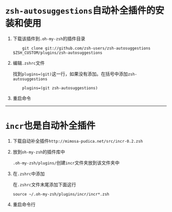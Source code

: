 
# `zsh-autosuggestions`自动补全插件的安装和使用

1. 下载该插件到`.oh-my-zsh`的插件目录

    ```
        git clone git://github.com/zsh-users/zsh-autosuggestions $ZSH_CUSTOM/plugins/zsh-autosuggestions
    ```

2. 编辑`.zshrc`文件

    找到`plugins=(git)`这一行，如果没有添加。在括号中添加`zsh-autosuggestions`
    
    ```
        plugins=(git zsh-autosuggestions)
    ```

3. 重启命令

***

# `incr`也是自动补全插件

1. 下载自动补全插件`http://mimosa-pudica.net/src/incr-0.2.zsh`

2. 放到`oh-my-zsh`的插件库中    

    `.oh-my-zsh/plugins/`创建`incr`文件夹放到该文件夹中

3. 在`.zshrc`中添加   
    
    在`.zshrc`文件末尾添加下面这行

    `source ~/.oh-my-zsh/plugins/incr/incr*.zsh`

4. 重启命令行
  